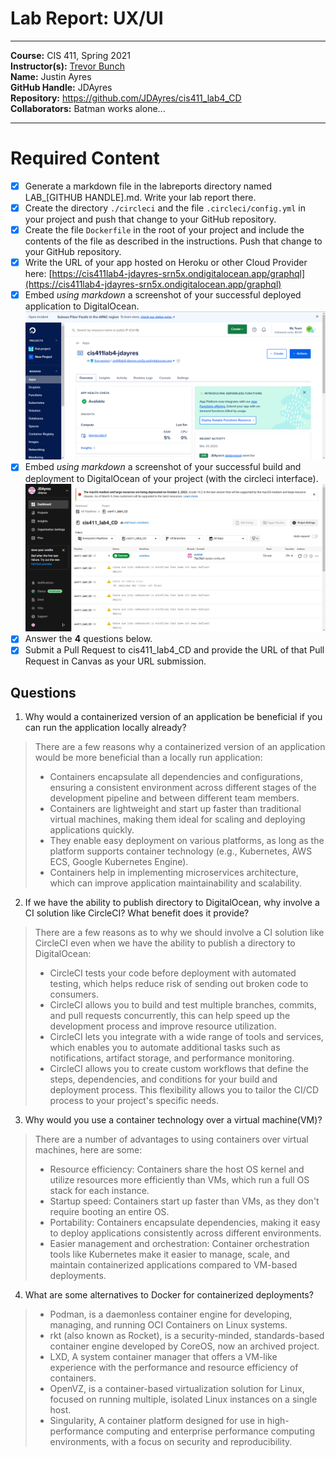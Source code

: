 # Lab Report: UX/UI
___
**Course:** CIS 411, Spring 2021 <br> 
**Instructor(s):** [Trevor Bunch](https://github.com/trevordbunch)  <br>
**Name:** Justin Ayres <br>
**GitHub Handle:** JDAyres<br>
**Repository:** https://github.com/JDAyres/cis411_lab4_CD <br> 
**Collaborators:** Batman works alone...
___

# Required Content

- [x] Generate a markdown file in the labreports directory named LAB_[GITHUB HANDLE].md. Write your lab report there.
- [X] Create the directory ```./circleci``` and the file ```.circleci/config.yml``` in your project and push that change to your GitHub repository.
- [x] Create the file ```Dockerfile``` in the root of your project and include the contents of the file as described in the instructions. Push that change to your GitHub repository.
- [x] Write the URL of your app hosted on Heroku or other Cloud Provider here: [https://cis411lab4-jdayres-srn5x.ondigitalocean.app/graphql](https://cis411lab4-jdayres-srn5x.ondigitalocean.app/graphql)
- [x] Embed _using markdown_ a screenshot of your successful deployed application to DigitalOcean.  
 ![Successful Build](../assets/MyScreenShots/DigitalOceanAppSuccess.png)
- [x] Embed _using markdown_ a screenshot of your successful build and deployment to DigitalOcean of your project (with the circleci interface).  
 ![Successful Build](../assets/MyScreenShots/CircleCiSuccess.png)
- [x] Answer the **4** questions below.
- [x] Submit a Pull Request to cis411_lab4_CD and provide the URL of that Pull Request in Canvas as your URL submission.

## Questions
1. Why would a containerized version of an application be beneficial if you can run the application locally already?
> There are a few reasons why a containerized version of an application would be more beneficial than a locally run application: <br>
> * Containers encapsulate all dependencies and configurations, ensuring a consistent environment across different stages of the development pipeline and between different team members.
> * Containers are lightweight and start up faster than traditional virtual machines, making them ideal for scaling and deploying applications quickly.
> * They enable easy deployment on various platforms, as long as the platform supports container technology (e.g., Kubernetes, AWS ECS, Google Kubernetes Engine).
> * Containers help in implementing microservices architecture, which can improve application maintainability and scalability.
2. If we have the ability to publish directory to DigitalOcean, why involve a CI solution like CircleCI? What benefit does it provide?
> There are a few reasons as to why we should involve a CI solution like CircleCI even when we have the ability to publish a directory to DigitalOcean:
> * CircleCI tests your code before deployment with automated testing, which helps reduce risk of sending out broken code to consumers.
> * CircleCI allows you to build and test multiple branches, commits, and pull requests concurrently, this can help speed up the development process and improve resource utilization.
> * CircleCI lets you integrate with a wide range of tools and services, which enables you to automate additional tasks such as notifications, artifact storage, and performance monitoring.
> * CircleCI allows you to create custom workflows that define the steps, dependencies, and conditions for your build and deployment process. This flexibility allows you to tailor the CI/CD process to your project's specific needs.
3. Why would you use a container technology over a virtual machine(VM)?
> There are a number of advantages to using containers over virtual machines, here are some:
> * Resource efficiency: Containers share the host OS kernel and utilize resources more efficiently than VMs, which run a full OS stack for each instance.
> * Startup speed: Containers start up faster than VMs, as they don't require booting an entire OS.
> * Portability: Containers encapsulate dependencies, making it easy to deploy applications consistently across different environments.
> * Easier management and orchestration: Container orchestration tools like Kubernetes make it easier to manage, scale, and maintain containerized applications compared to VM-based deployments.
4. What are some alternatives to Docker for containerized deployments?
> * Podman, is a daemonless container engine for developing, managing, and running OCI Containers on Linux systems.
> * rkt (also known as Rocket), is a security-minded, standards-based container engine developed by CoreOS, now an archived project.
> * LXD, A system container manager that offers a VM-like experience with the performance and resource efficiency of containers.
> * OpenVZ, is a container-based virtualization solution for Linux, focused on running multiple, isolated Linux instances on a single host.
> * Singularity, A container platform designed for use in high-performance computing and enterprise performance computing environments, with a focus on security and reproducibility.